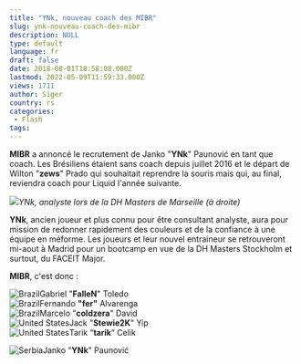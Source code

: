 ```yaml
---
title: "YNk, nouveau coach des MIBR"
slug: ynk-nouveau-coach-des-mibr
description: NULL
type: default
language: fr
draft: false
date: 2018-08-01T18:58:08.000Z
lastmod: 2022-05-09T11:59:33.000Z
views: 1711
author: Siger
country: rs
categories:
 - Flash
tags:
---
```

**MIBR** a annoncé le recrutement de Janko "**YNk**" Paunović en tant que coach. Les Brésiliens étaient sans coach depuis juillet 2016 et le départ de Wilton "**zews**" Prado qui souhaitait reprendre la souris mais qui, au final, reviendra coach pour Liquid l'année suivante.

![](https://flickshot-ue.s3.eu-west-2.amazonaws.com/flickshot/picture/5ad8925b63d4f/pic.jpg)_YNk, analyste lors de la DH Masters de Marseille (à droite)_

**YNk**, ancien joueur et plus connu pour être consultant analyste, aura pour mission de redonner rapidement des couleurs et de la confiance à une équipe en méforme. Les joueurs et leur nouvel entraineur se retrouveront mi-aout à Madrid pour un bootcamp en vue de la DH Masters Stockholm et surtout, du FACEIT Major.  
  
**MIBR**, c'est donc :

![Brazil](/images/countries/br.svg)⁠Gabriel "**FalleN**" Toledo  
![Brazil](/images/countries/br.svg)⁠Fernando **"fer"** Alvarenga  
![Brazil](/images/countries/br.svg)⁠Marcelo "**coldzera**" David  
![United States](/images/countries/us.svg)⁠⁠Jack "**Stewie2K**" Yip  
![United States](/images/countries/us.svg)⁠⁠Tarik “**tarik**” Celik  
  
![Serbia](/images/countries/rs.svg)⁠Janko "**YNk**" Paunović
